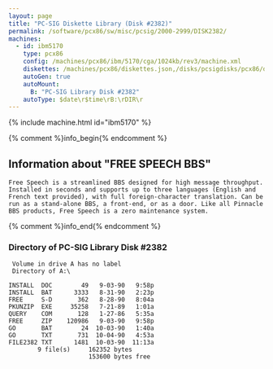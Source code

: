 ```yaml
---
layout: page
title: "PC-SIG Diskette Library (Disk #2382)"
permalink: /software/pcx86/sw/misc/pcsig/2000-2999/DISK2382/
machines:
  - id: ibm5170
    type: pcx86
    config: /machines/pcx86/ibm/5170/cga/1024kb/rev3/machine.xml
    diskettes: /machines/pcx86/diskettes.json,/disks/pcsigdisks/pcx86/diskettes.json
    autoGen: true
    autoMount:
      B: "PC-SIG Library Disk #2382"
    autoType: $date\r$time\rB:\rDIR\r
---
```


{% include machine.html id="ibm5170" %}

{% comment %}info_begin{% endcomment %}

## Information about "FREE SPEECH BBS"

    Free Speech is a streamlined BBS designed for high message throughput.
    Installed in seconds and supports up to three languages (English and
    French text provided), with full foreign-character translation. Can be
    run as a stand-alone BBS, a front-end, or as a door. Like all Pinnacle
    BBS products, Free Speech is a zero maintenance system.
{% comment %}info_end{% endcomment %}


### Directory of PC-SIG Library Disk #2382

     Volume in drive A has no label
     Directory of A:\

    INSTALL  DOC        49   9-03-90   9:58p
    INSTALL  BAT      3333   8-31-90   2:23p
    FREE     S-D       362   8-28-90   8:04a
    PKUNZIP  EXE     35258   7-21-89   1:01a
    QUERY    COM       128   1-27-86   5:35a
    FREE     ZIP    120986   9-03-90   9:58p
    GO       BAT        24  10-03-90   1:40a
    GO       TXT       731  10-04-90   4:53a
    FILE2382 TXT      1481  10-03-90  11:13a
            9 file(s)     162352 bytes
                          153600 bytes free
